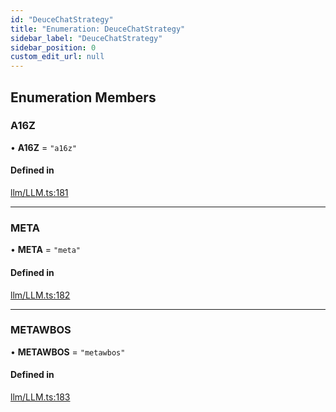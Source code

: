 ```yaml
---
id: "DeuceChatStrategy"
title: "Enumeration: DeuceChatStrategy"
sidebar_label: "DeuceChatStrategy"
sidebar_position: 0
custom_edit_url: null
---
```


## Enumeration Members

### A16Z

• **A16Z** = ``"a16z"``

#### Defined in

[llm/LLM.ts:181](https://github.com/run-llama/LlamaIndexTS/blob/main/packages/core/src/llm/LLM.ts#L181)

___

### META

• **META** = ``"meta"``

#### Defined in

[llm/LLM.ts:182](https://github.com/run-llama/LlamaIndexTS/blob/main/packages/core/src/llm/LLM.ts#L182)

___

### METAWBOS

• **METAWBOS** = ``"metawbos"``

#### Defined in

[llm/LLM.ts:183](https://github.com/run-llama/LlamaIndexTS/blob/main/packages/core/src/llm/LLM.ts#L183)
